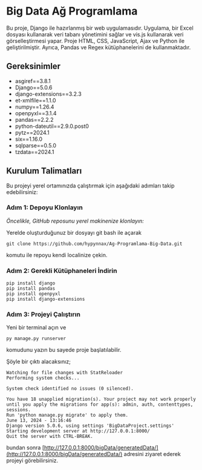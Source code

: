 # Big Data Ağ Programlama

  Bu proje, Django ile hazırlanmış bir web uygulamasıdır. Uygulama, bir Excel dosyası kullanarak veri tabanı yönetimini sağlar ve vis.js kullanarak veri görselleştirmesi yapar. Proje HTML, CSS, JavaScript, Ajax ve Python ile geliştirilmiştir. Ayrıca, Pandas ve Regex kütüphanelerini de kullanmaktadır.


## Gereksinimler

- asgiref==3.8.1
- Django==5.0.6
- django-extensions==3.2.3
- et-xmlfile==1.1.0
- numpy==1.26.4
- openpyxl==3.1.4
- pandas==2.2.2
- python-dateutil==2.9.0.post0
- pytz==2024.1
- six==1.16.0
- sqlparse==0.5.0
- tzdata==2024.1


## Kurulum Talimatları

Bu projeyi yerel ortamınızda çalıştırmak için aşağıdaki adımları takip edebilirsiniz:

### Adım 1: Depoyu Klonlayın

*Öncelikle, GitHub reposunu yerel makinenize klonlayın:*

Yerelde oluşturduğunuz bir dosyayı git bash ile açarak

```git clone https://github.com/hypynnax/Ag-Programlama-Big-Data.git```

komutu ile repoyu kendi localinize çekin.


### Adım 2: Gerekli Kütüphaneleri İndirin

```
pip install django
pip install pandas
pip install openpyxl
pip install django-extensions
```


### Adım 3: Projeyi Çalıştırın

Yeni bir terminal açın ve 

```py manage.py runserver```

komudunu yazın bu sayede proje başlatılabilir.

Şöyle bir çıktı alacaksınız;

```
Watching for file changes with StatReloader
Performing system checks...

System check identified no issues (0 silenced).

You have 18 unapplied migration(s). Your project may not work properly until you apply the migrations for app(s): admin, auth, contenttypes, sessions.
Run 'python manage.py migrate' to apply them.
June 13, 2024 - 13:16:46
Django version 5.0.6, using settings 'BigDataProject.settings'
Starting development server at http://127.0.0.1:8000/
Quit the server with CTRL-BREAK.
```

bundan sonra [http://127.0.0.1:8000/bigData/generatedData/](http://127.0.0.1:8000/bigData/generatedData/) adresini ziyaret ederek projeyi görebilirsiniz.


